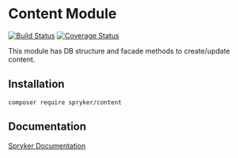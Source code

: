 # Content Module
[![Build Status](https://travis-ci.org/spryker/content.svg)](https://travis-ci.org/spryker/content)
[![Coverage Status](https://coveralls.io/repos/github/spryker/content/badge.svg)](https://coveralls.io/github/spryker/content)

This module has DB structure and facade methods to create/update content.

## Installation

```
composer require spryker/content
```

## Documentation

[Spryker Documentation](https://academy.spryker.com/developing_with_spryker/module_guide/modules.html)
